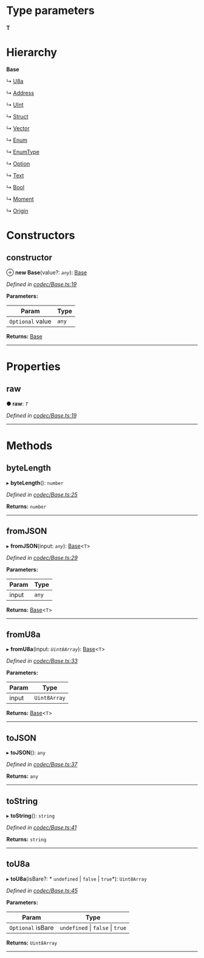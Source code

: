 

# Type parameters
#### T 
# Hierarchy

**Base**

↳  [U8a](_codec_u8a_.u8a.md)

↳  [Address](_address_.address.md)

↳  [UInt](_codec_uint_.uint.md)

↳  [Struct](_codec_struct_.struct.md)

↳  [Vector](_codec_vector_.vector.md)

↳  [Enum](_codec_enum_.enum.md)

↳  [EnumType](_codec_enumtype_.enumtype.md)

↳  [Option](_codec_option_.option.md)

↳  [Text](_text_.text.md)

↳  [Bool](_bool_.bool.md)

↳  [Moment](_moment_.moment.md)

↳  [Origin](_origin_.origin.md)

# Constructors

<a id="constructor"></a>

##  constructor

⊕ **new Base**(value?: *`any`*): [Base](_codec_base_.base.md)

*Defined in [codec/Base.ts:19](https://github.com/polkadot-js/api/blob/7180f89/packages/types/src/codec/Base.ts#L19)*

**Parameters:**

| Param | Type |
| ------ | ------ |
| `Optional` value | `any` |

**Returns:** [Base](_codec_base_.base.md)

___

# Properties

<a id="raw"></a>

##  raw

**● raw**: *`T`*

*Defined in [codec/Base.ts:19](https://github.com/polkadot-js/api/blob/7180f89/packages/types/src/codec/Base.ts#L19)*

___

# Methods

<a id="bytelength"></a>

##  byteLength

▸ **byteLength**(): `number`

*Defined in [codec/Base.ts:25](https://github.com/polkadot-js/api/blob/7180f89/packages/types/src/codec/Base.ts#L25)*

**Returns:** `number`

___
<a id="fromjson"></a>

##  fromJSON

▸ **fromJSON**(input: *`any`*): [Base](_codec_base_.base.md)<`T`>

*Defined in [codec/Base.ts:29](https://github.com/polkadot-js/api/blob/7180f89/packages/types/src/codec/Base.ts#L29)*

**Parameters:**

| Param | Type |
| ------ | ------ |
| input | `any` |

**Returns:** [Base](_codec_base_.base.md)<`T`>

___
<a id="fromu8a"></a>

##  fromU8a

▸ **fromU8a**(input: *`Uint8Array`*): [Base](_codec_base_.base.md)<`T`>

*Defined in [codec/Base.ts:33](https://github.com/polkadot-js/api/blob/7180f89/packages/types/src/codec/Base.ts#L33)*

**Parameters:**

| Param | Type |
| ------ | ------ |
| input | `Uint8Array` |

**Returns:** [Base](_codec_base_.base.md)<`T`>

___
<a id="tojson"></a>

##  toJSON

▸ **toJSON**(): `any`

*Defined in [codec/Base.ts:37](https://github.com/polkadot-js/api/blob/7180f89/packages/types/src/codec/Base.ts#L37)*

**Returns:** `any`

___
<a id="tostring"></a>

##  toString

▸ **toString**(): `string`

*Defined in [codec/Base.ts:41](https://github.com/polkadot-js/api/blob/7180f89/packages/types/src/codec/Base.ts#L41)*

**Returns:** `string`

___
<a id="tou8a"></a>

##  toU8a

▸ **toU8a**(isBare?: * `undefined` &#124; `false` &#124; `true`*): `Uint8Array`

*Defined in [codec/Base.ts:45](https://github.com/polkadot-js/api/blob/7180f89/packages/types/src/codec/Base.ts#L45)*

**Parameters:**

| Param | Type |
| ------ | ------ |
| `Optional` isBare |  `undefined` &#124; `false` &#124; `true`|

**Returns:** `Uint8Array`

___

